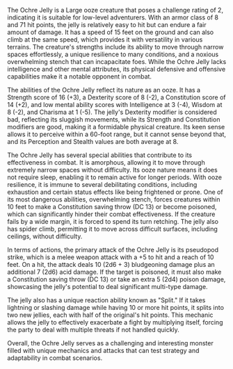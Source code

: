 The Ochre Jelly is a Large ooze creature that poses a challenge rating of 2, indicating it is suitable for low-level adventurers. With an armor class of 8 and 71 hit points, the jelly is relatively easy to hit but can endure a fair amount of damage. It has a speed of 15 feet on the ground and can also climb at the same speed, which provides it with versatility in various terrains. The creature's strengths include its ability to move through narrow spaces effortlessly, a unique resilience to many conditions, and a noxious overwhelming stench that can incapacitate foes. While the Ochre Jelly lacks intelligence and other mental attributes, its physical defensive and offensive capabilities make it a notable opponent in combat.

The abilities of the Ochre Jelly reflect its nature as an ooze. It has a Strength score of 16 (+3), a Dexterity score of 8 (-2), a Constitution score of 14 (+2), and low mental ability scores with Intelligence at 3 (-4), Wisdom at 8 (-2), and Charisma at 1 (-5). The jelly's Dexterity modifier is considered bad, reflecting its sluggish movements, while its Strength and Constitution modifiers are good, making it a formidable physical creature. Its keen sense allows it to perceive within a 60-foot range, but it cannot sense beyond that, and its Perception and Stealth values are both average at 8.

The Ochre Jelly has several special abilities that contribute to its effectiveness in combat. It is amorphous, allowing it to move through extremely narrow spaces without difficulty. Its ooze nature means it does not require sleep, enabling it to remain active for longer periods. With ooze resilience, it is immune to several debilitating conditions, including exhaustion and certain status effects like being frightened or prone. One of its most dangerous abilities, overwhelming stench, forces creatures within 10 feet to make a Constitution saving throw (DC 13) or become poisoned, which can significantly hinder their combat effectiveness. If the creature fails by a wide margin, it is forced to spend its turn retching. The jelly also has spider climb, permitting it to move across difficult surfaces, including ceilings, without difficulty.

In terms of actions, the primary attack of the Ochre Jelly is its pseudopod strike, which is a melee weapon attack with a +5 to hit and a reach of 10 feet. On a hit, the attack deals 10 (2d6 + 3) bludgeoning damage plus an additional 7 (2d6) acid damage. If the target is poisoned, it must also make a Constitution saving throw (DC 13) or take an extra 5 (2d4) poison damage, showcasing the jelly's potential to deal significant multi-type damage.

The jelly also has a unique reaction ability known as "Split." If it takes lightning or slashing damage while having 10 or more hit points, it splits into two new jellies, each with half of the original's hit points. This mechanic allows the jelly to effectively exacerbate a fight by multiplying itself, forcing the party to deal with multiple threats if not handled quickly. 

Overall, the Ochre Jelly serves as a challenging and interesting monster filled with unique mechanics and attacks that can test strategy and adaptability in combat scenarios.